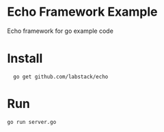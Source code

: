 # Echo Framework Example
Echo framework for go example code

# Install
```shell
  go get github.com/labstack/echo
```
# Run
```shell
go run server.go
```



